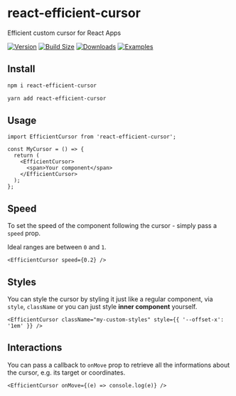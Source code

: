 # react-efficient-cursor

Efficient custom cursor for React Apps

[![Version](https://img.shields.io/npm/v/react-efficient-cursor.svg?style=flat&colorA=000000&colorB=000000)](https://www.npmjs.com/package/react-efficient-cursor)
[![Build Size](https://img.shields.io/bundlephobia/minzip/react-efficient-cursor?label=bundle%20size&style=flat&colorA=000000&colorB=000000)](https://bundlephobia.com/result?p=react-efficient-cursor)
[![Downloads](https://img.shields.io/npm/dt/react-efficient-cursor.svg?style=flat&colorA=000000&colorB=000000)](https://www.npmjs.com/package/react-efficient-cursor)
[![Examples](https://img.shields.io/badge/-examples-000000)](https://react-efficient-cursor.vercel.app/)

## Install

```bash
npm i react-efficient-cursor
```

```bash
yarn add react-efficient-cursor
```

## Usage

```tsx
import EfficientCursor from 'react-efficient-cursor';

const MyCursor = () => {
  return (
    <EfficientCursor>
      <span>Your component</span>
    </EfficientCursor>
  );
};
```

## Speed

To set the speed of the component following the cursor - simply pass a `speed` prop.

Ideal ranges are between `0` and `1`.

```tsx
<EfficientCursor speed={0.2} />
```

## Styles

You can style the cursor by styling it just like a regular component, via `style`, `className` or you can just style **inner component** yourself.

```tsx
<EfficientCursor className="my-custom-styles" style={{ '--offset-x': '1em' }} />
```

## Interactions

You can pass a callback to `onMove` prop to retrieve all the informations about the cursor, e.g. its target or coordinates.

```tsx
<EfficientCursor onMove={(e) => console.log(e)} />
```
